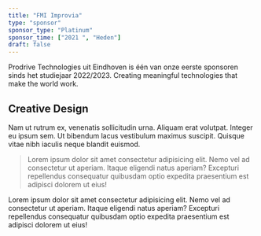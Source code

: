 ```yaml
---
title: "FMI Improvia"
type: "sponsor"
sponsor_type: "Platinum"
sponsor_time: ["2021 ", "Heden"]
draft: false
---
```


Prodrive Technologies uit Eindhoven is één van onze eerste sponsoren sinds het studiejaar 2022/2023.
Creating meaningful technologies that make the world work.

## Creative Design

Nam ut rutrum ex, venenatis sollicitudin urna. Aliquam erat volutpat. Integer eu ipsum sem. Ut bibendum lacus vestibulum maximus suscipit. Quisque vitae nibh iaculis neque blandit euismod.

> Lorem ipsum dolor sit amet consectetur adipisicing elit. Nemo vel ad consectetur ut aperiam. Itaque eligendi natus aperiam? Excepturi repellendus consequatur quibusdam optio expedita praesentium est adipisci dolorem ut eius!

Lorem ipsum dolor sit amet consectetur adipisicing elit. Nemo vel ad consectetur ut aperiam. Itaque eligendi natus aperiam? Excepturi repellendus consequatur quibusdam optio expedita praesentium est adipisci dolorem ut eius!
